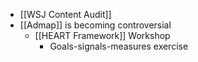 - [[WSJ Content Audit]]
- [[Admap]] is becoming controversial
	- [[HEART Framework]] Workshop
		- Goals-signals-measures exercise